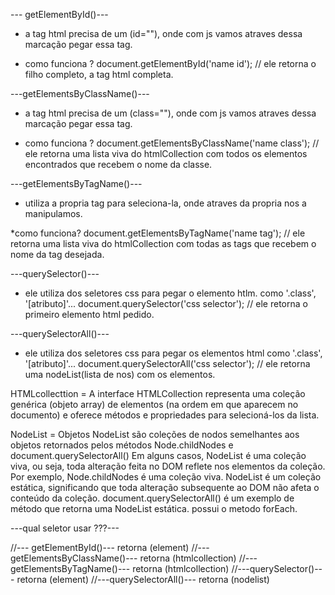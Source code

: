 --- getElementById()---

* a tag html precisa de um (id=""), onde com js vamos atraves dessa marcação pegar essa tag.

* como funciona ?
            document.getElementById('name id');
// ele retorna o filho completo, a tag html completa.



---getElementsByClassName()---

* a tag html precisa de um (class=""), onde com js vamos atraves dessa marcação pegar essa tag.

* como funciona ?
            document.getElementsByClassName('name class');
// ele retorna uma lista viva do htmlCollection com todos os elementos encontrados que recebem o nome da classe.



---getElementsByTagName()---

* utiliza a propria tag para seleciona-la, onde atraves da propria nos a manipulamos.

*como funciona?
            document.getElementsByTagName('name tag');
// ele retorna uma lista viva do htmlCollection com todas as tags que recebem o nome da tag desejada.



---querySelector()---

* ele utiliza dos seletores css para pegar o elemento htlm. como '.class', '[atributo]'...
            document.querySelector('css selector');
// ele retorna o primeiro elemento html pedido.



---querySelectorAll()---

* ele utiliza dos seletores css para pegar os elementos html como '.class', '[atributo]'...
            document.querySelectorAll('css selector');
// ele retorna uma nodeList(lista de nos) com os elementos.



HTMLcollecttion = A interface HTMLCollection representa uma coleção genérica (objeto array) de elementos (na ordem em que aparecem no documento) e oferece métodos e propriedades para selecioná-los da lista.


NodeList = Objetos NodeList são coleções de nodos semelhantes aos objetos retornados pelos métodos Node.childNodes e document.querySelectorAll() Em alguns casos, NodeList é uma coleção viva, ou seja, toda alteração feita no DOM reflete nos elementos da coleção. Por exemplo, Node.childNodes é uma coleção viva. NodeList é um coleção estática, significando que toda alteração subsequente ao DOM não afeta o conteúdo da coleção. document.querySelectorAll() é um exemplo de método que retorna uma NodeList estática. possui o metodo forEach.


---qual seletor usar ???---

//--- getElementById()--- retorna (element)
//---getElementsByClassName()--- retorna (htmlcollection)
//---getElementsByTagName()--- retorna (htmlcollection)
//---querySelector()--- retorna (element)
//---querySelectorAll()--- retorna (nodelist)







